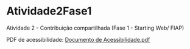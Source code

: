 # Atividade2Fase1
Atividade 2 - Contribuição compartilhada (Fase 1 - Starting Web/ FIAP)

PDF de acessibilidade: [Documento de Acessibilidade.pdf](https://github.com/ingrid-torres/Atividade2Fase1/files/14621451/Documento.de.Acessibilidade.pdf)

